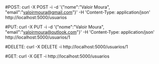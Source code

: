 #POST: 
curl -X POST -i -d '{"nome":"Valoir Moura", "email":"valoirmoura@gmail.com"}' -H 'Content-Type: application/json' http://localhost:5000/usuarios

#PUT:
curl -X PUT -i -d '{"nome":"Valoir Moura", "email":"valoirmoura@outlook.com"}' -H 'Content-Type: application/json' http://localhost:5000/usuarios/1

#DELETE:
curl -X DELETE -i http://localhost:5000/usuarios/1

#GET:
curl -X GET -i http://localhost:5000/usuarios
